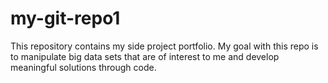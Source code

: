 # my-git-repo1
This repository contains my side project portfolio. My goal with this repo is to manipulate big data sets that are of interest to me and develop meaningful solutions through code.
